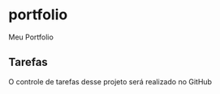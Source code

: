 # portfolio
Meu Portfolio

## Tarefas

O controle de tarefas desse projeto será realizado no GitHub
